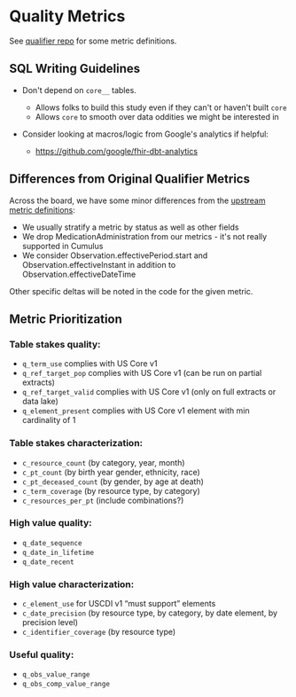 # Quality Metrics

See [qualifier repo](https://github.com/sync-for-science/qualifier/blob/master/metrics.md)
for some metric definitions.


## SQL Writing Guidelines
- Don't depend on `core__` tables.
  - Allows folks to build this study even if they can't or haven't built `core`
  - Allows `core` to smooth over data oddities we might be interested in

- Consider looking at macros/logic from Google's analytics if helpful:
  - https://github.com/google/fhir-dbt-analytics

## Differences from Original Qualifier Metrics

Across the board, we have some minor differences from the
[upstream metric definitions](https://github.com/sync-for-science/qualifier/blob/master/metrics.md):
- We usually stratify a metric by status as well as other fields
- We drop MedicationAdministration from our metrics - it's not really supported in Cumulus
- We consider Observation.effectivePeriod.start and Observation.effectiveInstant in addition
  to Observation.effectiveDateTime

Other specific deltas will be noted in the code for the given metric.

## Metric Prioritization

### Table stakes quality:
- `q_term_use` complies with US Core v1
- `q_ref_target_pop` complies with US Core v1 (can be run on partial extracts)
- `q_ref_target_valid` complies with US Core v1 (only on full extracts or data lake)
- `q_element_present` complies with US Core v1 element with min cardinality of 1

### Table stakes characterization:
- `c_resource_count` (by category, year, month)
- `c_pt_count` (by birth year gender, ethnicity, race)
- `c_pt_deceased_count` (by gender, by age at death)
- `c_term_coverage` (by resource type, by category)
- `c_resources_per_pt` (include combinations?)

### High value quality:
- `q_date_sequence`
- `q_date_in_lifetime`
- `q_date_recent`

### High value characterization:
- `c_element_use` for USCDI v1 “must support” elements
- `c_date_precision` (by resource type, by category, by date element, by precision level)
- `c_identifier_coverage` (by resource type)

### Useful quality:
- `q_obs_value_range`
- `q_obs_comp_value_range`
